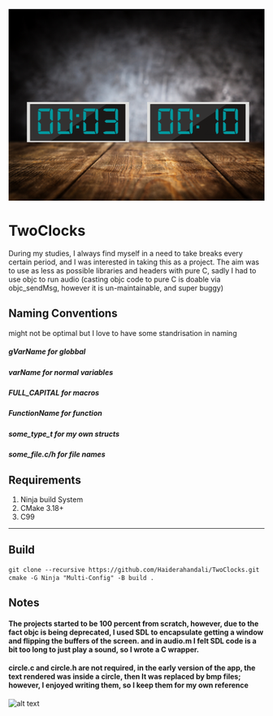 ![alt text](assets/background.png)

# TwoClocks
During my studies, I always find myself in a need to take breaks every certain period,
and I was interested in taking this as a project.
The aim was to use as less as possible libraries and headers with pure C, sadly I had to use objc to run audio (casting objc code to pure C is doable via objc_sendMsg, however it is un-maintainable, and super buggy)


## Naming Conventions 
might not be optimal but I love to have some standrisation in naming
##### gVarName       for globbal
##### varName        for normal variables
##### FULL_CAPITAL   for macros
##### FunctionName   for function
##### some_type_t    for my own structs
##### some_file.c/h  for file names

## Requirements 
1. Ninja build System 
2. CMake 3.18+
3. C99


---
## Build 
```
git clone --recursive https://github.com/Haiderahandali/TwoClocks.git
cmake -G Ninja "Multi-Config" -B build .
```




## Notes
#### The projects started to be 100 percent from scratch, however, due to the fact objc is being deprecated, I used SDL to encapsulate getting a window and flipping the buffers of the screen. and in audio.m I felt SDL code is a bit too long to just play a sound, so I wrote a C wrapper.

#### circle.c and circle.h are not required, in the early version of the app, the text rendered was inside a circle, then It was replaced by bmp files; however, I enjoyed writing them, so I keep them for my own reference


![alt text](assets/demo.gif)